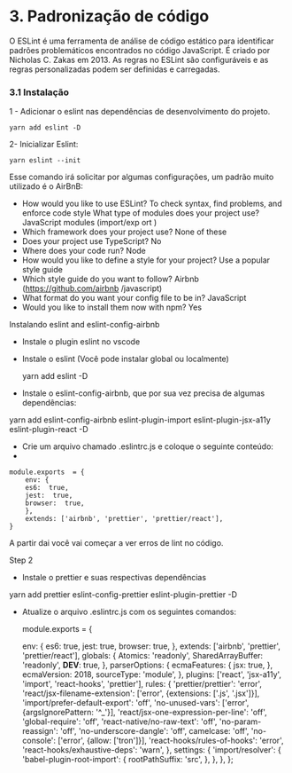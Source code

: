 
# 3. Padronização de código

O ESLint é uma ferramenta de análise de código estático para identificar padrões problemáticos encontrados no código JavaScript. É criado por Nicholas C. Zakas em 2013. As regras no ESLint são configuráveis ​​e as regras personalizadas podem ser definidas e carregadas.

### 3.1 Instalação

1 - Adicionar o eslint nas dependências de desenvolvimento do projeto.

    yarn add eslint -D

2- Inicializar Eslint:

    yarn eslint --init

Esse comando irá solicitar por algumas configurações, um padrão muito utilizado é o AirBnB:

- How would you like to use ESLint? To check syntax, find problems, and enforce code style
 What type of modules does your project use? JavaScript modules (import/exp
ort )
- Which framework does your project use? None of these
- Does your project use TypeScript? No
- Where does your code run? Node
- How would you like to define a style for your project? Use a popular style
 guide
- Which style guide do you want to follow? Airbnb (https://github.com/airbnb
/javascript)
- What format do you want your config file to be in? JavaScript
- Would you like to install them now with npm? Yes

Instalando eslint and eslint-config-airbnb

-   Instale o plugin eslint no vscode
-   Instale o eslint (Você pode instalar global ou localmente)

    yarn add eslint -D


-   Instale o eslint-config-airbnb, que por sua vez precisa de algumas dependências:

yarn add eslint-config-airbnb eslint-plugin-import eslint-plugin-jsx-a11y eslint-plugin-react -D

-   Crie um arquivo chamado .eslintrc.js e coloque o seguinte conteúdo:
-

	module.exports  = {
		env: {
		es6:  true,
		jest:  true,
		browser:  true,
		},
		extends: ['airbnb', 'prettier', 'prettier/react'],
	}


A partir dai você vai começar a ver erros de lint no código.

Step 2

-   Instale o  prettier e suas respectivas dependências

yarn add prettier eslint-config-prettier eslint-plugin-prettier -D

-   Atualize o arquivo .eslintrc.js com os seguintes comandos:

    module.exports  = {

      env: {
        es6:  true,
        jest:  true,
        browser:  true,
      },
      extends: ['airbnb', 'prettier', 'prettier/react'],
      globals: {
        Atomics:  'readonly',
        SharedArrayBuffer:  'readonly',
        __DEV__:  true,
      },
      parserOptions: {
        ecmaFeatures: {
        jsx:  true,
      },
      ecmaVersion:  2018,
      sourceType:  'module',
      },
      plugins: ['react', 'jsx-a11y', 'import', 'react-hooks', 'prettier'],
      rules: {
        'prettier/prettier':  'error',
        'react/jsx-filename-extension': ['error', {extensions: ['.js', '.jsx']}],
        'import/prefer-default-export':  'off',
        'no-unused-vars': ['error', {argsIgnorePattern:  '^_'}],
        'react/jsx-one-expression-per-line':  'off',
        'global-require':  'off',
        'react-native/no-raw-text':  'off',
        'no-param-reassign':  'off',
        'no-underscore-dangle':  'off',
        camelcase:  'off',
        'no-console': ['error', {allow: ['tron']}],
        'react-hooks/rules-of-hooks':  'error',
        'react-hooks/exhaustive-deps':  'warn',
      },
      settings: {
        'import/resolver': {
        'babel-plugin-root-import': {
          rootPathSuffix:  'src',
        },
        },
      },
    };
